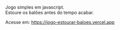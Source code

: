 Jogo simples em javascript. 
<br>
Estoure os balões antes do tempo acabar.

Acesse em: https://jogo-estourar-baloes.vercel.app
